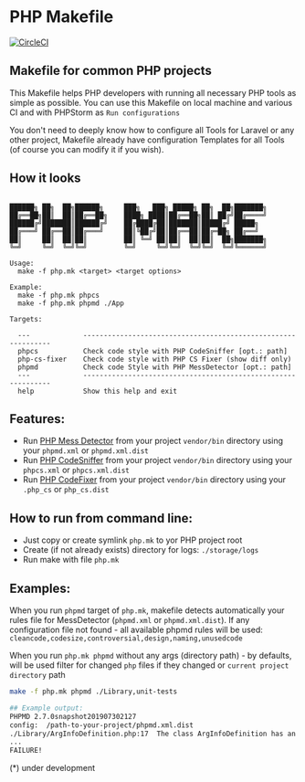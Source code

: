 # PHP Makefile

[![CircleCI](https://img.shields.io/circleci/build/github/AlexNDRmac/makefile-php?style=flat-square)](https://circleci.com/gh/AlexNDRmac/makefile-php)

## Makefile for common PHP projects

This Makefile helps PHP developers with running all necessary PHP tools as simple as possible. You can use this Makefile on local machine and various CI and with PHPStorm as `Run configurations`

You don't need to deeply know how to configure all Tools for Laravel or any other project, Makefile already have configuration Templates for all Tools (of course you can modify it if you wish).

## How it looks

```
                                                                 
██████╗ ██╗  ██╗██████╗     ███╗   ███╗ █████╗ ██╗  ██╗███████╗
██╔══██╗██║  ██║██╔══██╗    ████╗ ████║██╔══██╗██║ ██╔╝██╔════╝
██████╔╝███████║██████╔╝    ██╔████╔██║███████║█████╔╝ █████╗  
██╔═══╝ ██╔══██║██╔═══╝     ██║╚██╔╝██║██╔══██║██╔═██╗ ██╔══╝  
██║     ██║  ██║██║         ██║ ╚═╝ ██║██║  ██║██║  ██╗███████╗
╚═╝     ╚═╝  ╚═╝╚═╝         ╚═╝     ╚═╝╚═╝  ╚═╝╚═╝  ╚═╝╚══════╝
                                                                 
Usage:
  make -f php.mk <target> <target options>

Example:
  make -f php.mk phpcs
  make -f php.mk phpmd ./App

Targets:

  ---             --------------------------------------------------------------
  phpcs           Check code style with PHP CodeSniffer [opt.: path]
  php-cs-fixer    Check code style with PHP CS Fixer (show diff only)
  phpmd           Check code Style with PHP MessDetector [opt.: path]
  ---             --------------------------------------------------------------
  help            Show this help and exit

```

## Features:

- Run [PHP Mess Detector][phpmd link] from your project `vendor/bin` directory using your `phpmd.xml` or `phpmd.xml.dist`
- Run [PHP CodeSniffer][phpcs link] from your project `vendor/bin` directory using your `phpcs.xml` or `phpcs.xml.dist`
- Run [PHP CodeFixer][php-cs-fixer link] from your project `vendor/bin` directory using your `.php_cs` or `php_cs.dist`

## How to run from command line:

- Just copy or create symlink `php.mk` to yor PHP project root
- Create (if not already exists) directory for logs: `./storage/logs`
- Run make with file `php.mk`

## Examples:

When you run `phpmd` target of `php.mk`, makefile detects automatically your rules file for MessDetector (`phpmd.xml` or `phpmd.xml.dist`).
If any configuration file not found - all available phpmd rules will be used: `cleancode,codesize,controversial,design,naming,unusedcode`

When you run `php.mk phpmd` without any args (directory path) - by defaults, will be used filter for changed `php` files if they changed or `current project directory` path

```bash
make -f php.mk phpmd ./Library,unit-tests 

## Example output:
PHPMD 2.7.0snapshot201907302127
config:  /path-to-your-project/phpmd.xml.dist
./Library/ArgInfoDefinition.php:17	The class ArgInfoDefinition has an overall complexity of 51 which is very high. The configured complexity threshold is 50.
...
FAILURE!
```

(*) under development

[phpcs link]: https://github.com/squizlabs/PHP_CodeSniffer
[php-cs-fixer link]: https://github.com/FriendsOfPHP/PHP-CS-Fixer
[phpmd link]: https://github.com/phpmd/phpmd
